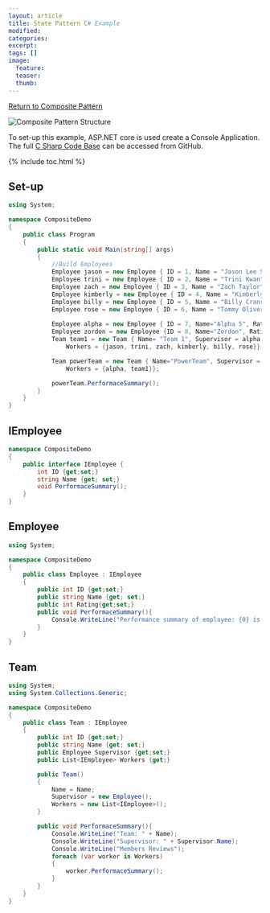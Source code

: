 ```yaml
---
layout: article
title: State Pattern C# Example
modified:
categories: 
excerpt: 
tags: []
image:
  feature: 
  teaser:
  thumb:
---
```

<a href="{{ site.url }}/structural/composite" class="btn"> <i class="fa fa-arrow-left" aria-hidden="true"></i> Return to Composite Pattern</a>

![Composite Pattern Structure](https://upload.wikimedia.org/wikipedia/commons/thumb/5/5a/Composite_UML_class_diagram_%28fixed%29.svg/640px-Composite_UML_class_diagram_%28fixed%29.svg.png)

To set-up this example,  ASP.NET core is used create a Console Application. The full <a href="https://github.com/2joephillips/DPatterns-Examples/tree/master/structural/composite/csharp" target="_blank">C Sharp Code Base</a> can be accessed from GitHub.

{% include toc.html %}

## Set-up

```csharp
using System;

namespace CompositeDemo
{
    public class Program
    {
        public static void Main(string[] args)
        {
            //Build Employees 
            Employee jason = new Employee { ID = 1, Name = "Jason Lee Scott", Rating = 3 };
            Employee trini = new Employee { ID = 2, Name = "Trini Kwan", Rating = 4 };
            Employee zach = new Employee { ID = 3, Name = "Zach Taylor", Rating = 5 };
            Employee kimberly = new Employee { ID = 4, Name = "Kimberly Ann Hart", Rating = 3 };
            Employee billy = new Employee { ID = 5, Name = "Billy Cranston", Rating = 4 };
            Employee rose = new Employee { ID = 6, Name = "Tommy Oliver", Rating = 5 };
            
            Employee alpha = new Employee { ID = 7, Name="Alpha 5", Rating = 4};
            Employee zordon = new Employee {ID = 8, Name="Zordon", Rating = 5};
            Team team1 = new Team { Name= "Team 1", Supervisor = alpha, 
                Workers = {jason, trini, zach, kimberly, billy, rose}};

            Team powerTeam = new Team { Name="PowerTeam", Supervisor = zordon, 
                Workers = {alpha, team1}};

            powerTeam.PerformaceSummary();
        }
    }
}
```


## IEmployee
```csharp
namespace CompositeDemo
{
    public interface IEmployee {
        int ID {get;set;}
        string Name {get; set;}
        void PerformaceSummary();
    }
}
```

## Employee
```csharp
using System;

namespace CompositeDemo
{
    public class Employee : IEmployee
    {
        public int ID {get;set;}
        public string Name {get; set;}
        public int Rating{get;set;}
        public void PerformaceSummary(){
            Console.WriteLine("Performance summary of employee: {0} is {1} out 0f 5", Name, Rating);
        }
    }
}
```

## Team
```csharp
using System;
using System.Collections.Generic;

namespace CompositeDemo
{
    public class Team : IEmployee
    {
        public int ID {get;set;}
        public string Name {get; set;}
        public Employee Supervisor {get;set;}
        public List<IEmployee> Workers {get;}

        public Team()
        {
            Name = Name;
            Supervisor = new Employee();
            Workers = new List<IEmployee>();
        }

        public void PerformaceSummary(){
            Console.WriteLine("Team: " + Name);
            Console.WriteLine("Supervisor: " + Supervisor.Name);
            Console.WriteLine("Members Reviews");
            foreach (var worker in Workers)
            {
                worker.PerformaceSummary();
            }
        }
    }
}
```
